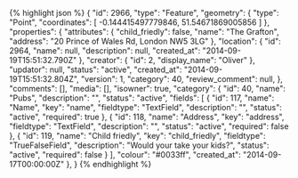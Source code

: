 {% highlight json %}
{
    "id": 2966,
    "type": "Feature",
    "geometry": {
        "type": "Point",
        "coordinates": [
            -0.144415497779846,
            51.54671869005856
        ]
    },
    "properties": {
        "attributes": {
            "child_friedly": false,
            "name": "The Grafton",
            "address": "20 Prince of Wales Rd, London NW5 3LG"
        },
        "location": {
            "id": 2964,
            "name": null,
            "description": null,
            "created_at": "2014-09-19T15:51:32.790Z"
        },
        "creator": {
            "id": 2,
            "display_name": "Oliver"
        },
        "updator": null,
        "status": "active",
        "created_at": "2014-09-19T15:51:32.804Z",
        "version": 1,
        "category": 40,
        "review_comment": null,
    },
    "comments": [],
    "media": [],
    "isowner": true,
    "category": {
        "id": 40,
        "name": "Pubs",
        "description": "",
        "status": "active",
        "fields": [
            {
                "id": 117,
                "name": "Name",
                "key": "name",
                "fieldtype": "TextField",
                "description": "",
                "status": "active",
                "required": true
            },
            {
                "id": 118,
                "name": "Address",
                "key": "address",
                "fieldtype": "TextField",
                "description": "",
                "status": "active",
                "required": false
            },
            {
                "id": 119,
                "name": "Child friedly",
                "key": "child_friedly",
                "fieldtype": "TrueFalseField",
                "description": "Would your take your kids?",
                "status": "active",
                "required": false
            }
        ],
        "colour": "#0033ff",
        "created_at": "2014-09-17T00:00:00Z"
    },
}
{% endhighlight %}
